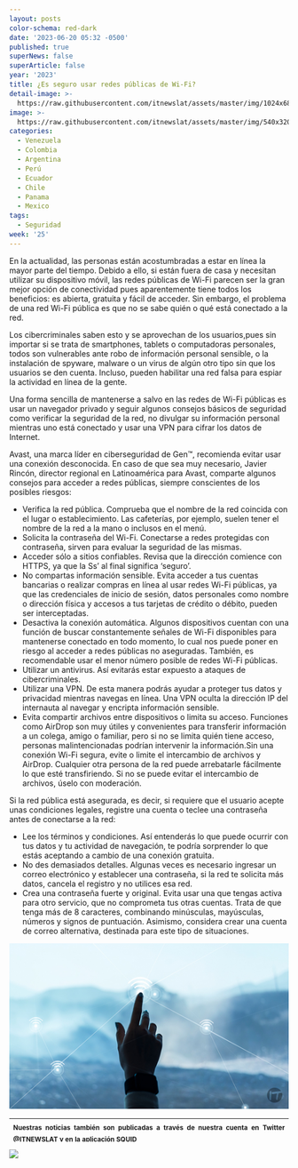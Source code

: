 ```yaml
---
layout: posts
color-schema: red-dark
date: '2023-06-20 05:32 -0500'
published: true
superNews: false
superArticle: false
year: '2023'
title: ¿Es seguro usar redes públicas de Wi-Fi?
detail-image: >-
  https://raw.githubusercontent.com/itnewslat/assets/master/img/1024x680/wifi-6-g.jpg
image: >-
  https://raw.githubusercontent.com/itnewslat/assets/master/img/540x320/wifi-6-p.jpg
categories:
  - Venezuela
  - Colombia
  - Argentina
  - Perú
  - Ecuador
  - Chile
  - Panama
  - Mexico
tags:
  - Seguridad
week: '25'
---
```

En la actualidad, las personas están acostumbradas a estar en línea la mayor parte del tiempo. Debido a ello, si están fuera de casa y necesitan utilizar su dispositivo móvil, las redes públicas de Wi-Fi parecen ser la gran mejor opción de conectividad pues aparentemente tiene todos los beneficios: es abierta, gratuita y fácil de acceder. Sin embargo, el problema de una red Wi-Fi pública es que no se sabe quién o qué está conectado a la red.
 
Los cibercriminales saben esto y se aprovechan de los usuarios,pues sin importar si se trata de smartphones, tablets o computadoras personales, todos son vulnerables ante robo de información personal sensible, o la instalación de spyware, malware o un virus de algún otro tipo sin que los usuarios se den cuenta. Incluso, pueden habilitar una red falsa para espiar la actividad en línea de la gente.
 
Una forma sencilla de mantenerse a salvo en las redes de Wi-Fi públicas es usar un navegador privado y seguir algunos consejos básicos de seguridad como verificar la seguridad de la red, no divulgar su información personal mientras uno está conectado y usar una VPN para cifrar los datos de Internet.
 
Avast, una marca líder en ciberseguridad de Gen™, recomienda evitar usar una conexión desconocida. En caso de que sea muy necesario, Javier Rincón, director regional en Latinoamérica para Avast, comparte algunos consejos para acceder a redes públicas, siempre conscientes de los posibles riesgos:
 
- Verifica la red pública. Comprueba que el nombre de la red coincida con el lugar o establecimiento. Las cafeterías, por ejemplo, suelen tener el nombre de la red a la mano o inclusos en el menú. 
- Solicita la contraseña del Wi-Fi. Conectarse a redes protegidas con contraseña, sirven para evaluar la seguridad de las mismas.
- Acceder sólo a sitios confiables. Revisa que la dirección comience con HTTPS, ya que la Ss’ al final significa ‘seguro’.
- No compartas información sensible. Evita acceder a tus cuentas bancarias o realizar compras en línea al usar redes Wi-Fi públicas, ya que las credenciales de inicio de sesión, datos personales como nombre o dirección física y accesos a tus tarjetas de crédito o débito, pueden ser interceptadas.
- Desactiva la conexión automática. Algunos dispositivos cuentan con una función de buscar constantemente señales de Wi-Fi disponibles para mantenerse conectado en todo momento, lo cual nos puede poner en riesgo al acceder a redes públicas no aseguradas. También, es recomendable usar el menor número posible de redes Wi-Fi públicas.
- Utilizar un antivirus. Así evitarás estar expuesto a ataques de cibercriminales.
- Utilizar una VPN. De esta manera podrás ayudar a proteger tus datos y privacidad mientras navegas en línea. Una VPN oculta la dirección IP del internauta al navegar y encripta información sensible.
- Evita compartir archivos entre dispositivos o limita su acceso. Funciones como AirDrop son muy útiles y convenientes para transferir información a un colega, amigo o familiar, pero si no se limita quién tiene acceso, personas malintencionadas podrían intervenir la información.Sin una conexión Wi-Fi segura, evite o limite el intercambio de archivos y AirDrop. Cualquier otra persona de la red puede arrebatarle fácilmente lo que esté transfiriendo. Si no se puede evitar el intercambio de archivos, úselo con moderación.
 
Si la red pública está asegurada, es decir, si requiere que el usuario acepte unas condiciones legales, registre una cuenta o teclee una contraseña antes de conectarse a la red:

- Lee los términos y condiciones. Así entenderás lo que puede ocurrir con tus datos y tu actividad de navegación, te podría sorprender lo que estás aceptando a cambio de una conexión gratuita.
- No des demasiados detalles. Algunas veces es necesario ingresar un correo electrónico y establecer una contraseña, si la red te solicita más datos, cancela el registro y no utilices esa red.
- Crea una contraseña fuerte y original. Evita usar una que tengas activa para otro servicio, que no comprometa tus otras cuentas. Trata de que tenga más de 8 caracteres, combinando minúsculas, mayúsculas, números y signos de puntuación. Asimismo, considera crear una cuenta de correo alternativa, destinada para este tipo de situaciones.

![](https://raw.githubusercontent.com/itnewslat/assets/master/img/540x320/wifi-6-p.jpg)

<table style="height: 42px;" width="569">
<tbody>
<tr>
<td style="text-align: justify;"><sub><strong>Nuestras noticias también son publicadas a través de nuestra cuenta en Twitter <a href="https://twitter.com/itnewslat?lang=es">@ITNEWSLAT</a> y en la aplicación <a href="https://squidapp.co/en/">SQUID</a></strong></sub></td>
</tr>
</tbody>
</table>
<img src="https://tracker.metricool.com/c3po.jpg?hash=56f88a41e39ab42c063cc51676587a04"/>